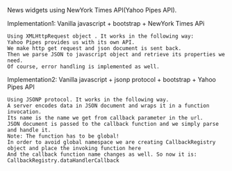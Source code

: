 News widgets using NewYork Times API(Yahoo Pipes API).

Implementation1: Vanilla javascript + bootstrap + NewYork Times APi

    Using XMLHttpRequest object . It works in the following way:
    Yahoo Pipes provides us with its own API.
    We make http get request and json document is sent back.
    Then we parse JSON to javascript object and retrieve its properties we need.
    Of course, error handling is implemented as well.



Implementation2: Vanilla javascript + jsonp protocol + bootstrap + Yahoo Pipes API

    Using JSONP protocol. It works in the following way.
    A server encodes data in JSON document and wraps it in a function invocation.
    Its name is the name we get from callback parameter in the url.
    JSON document is passed to the callback function and we simply parse and handle it.
    Note: The function has to be global!
    In order to avoid global namespace we are creating CallbackRegistry object and place the invoking function here
    And the callback function name changes as well. So now it is: CallbackRegistry.dataHandlerCallback

